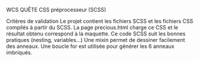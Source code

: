 WCS
QUÊTE CSS préprocesseur (SCSS)

Critères de validation
Le projet contient les fichiers SCSS et les fichiers CSS compilés à partir du SCSS.
La page precious.html charge ce CSS et le résultat obtenu correspond à la maquette.
Ce code SCSS suit les bonnes pratiques (nesting, variables...)
Une mixin permet de dessiner facilement des anneaux.
Une boucle for est utilisée pour générer les 6 anneaux imbriqués.
